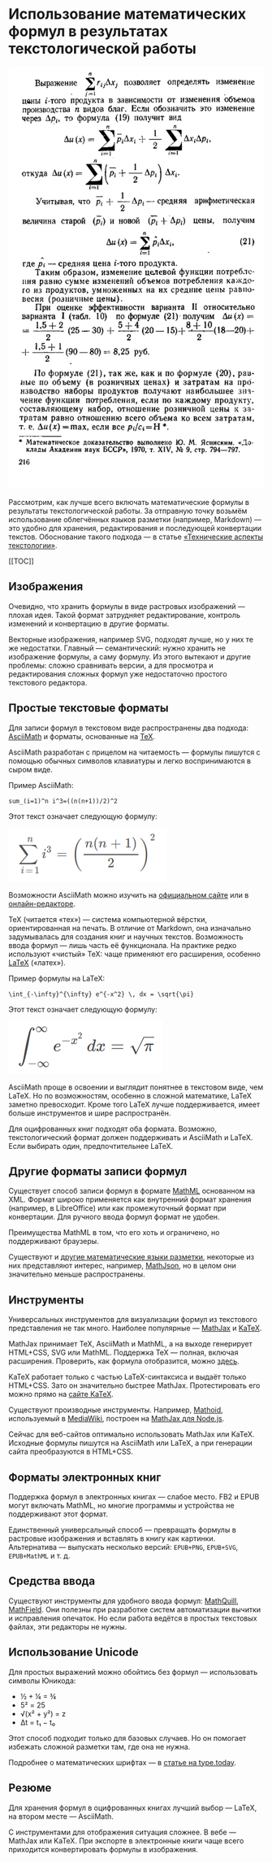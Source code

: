 # Использование математических формул в результатах текстологической работы

![Пример математических формул в книге Н. И. Ведуты «Экономическая-кибернетика»](/images/использование-математических-формул-в-результатах-текстологической-работы-1.png)

Рассмотрим, как лучше всего включать математические формулы в результаты текстологической работы. За отправную точку возьмём использование облегчённых языков разметки (например, Markdown) — это удобно для хранения, редактирования и последующей конвертации текстов. Обоснование такого подхода — в статье [«Технические аспекты текстологии»](./технические-аспекты-текстологии.md).

[[TOC]]

## Изображения

Очевидно, что хранить формулы в виде растровых изображений — плохая идея. Такой формат затрудняет редактирование, контроль изменений и конвертацию в другие форматы.

Векторные изображения, например SVG, подходят лучше, но у них те же недостатки. Главный — семантический: нужно хранить не изображение формулы, а саму формулу. Из этого вытекают и другие проблемы: сложно сравнивать версии, а для просмотра и редактирования сложных формул уже недостаточно простого текстового редактора.

## Простые текстовые форматы

Для записи формул в текстовом виде распространены два подхода: [AsciiMath](https://asciimath.org) и форматы, основанные на [TeX](https://ru.wikipedia.org/wiki/TeX).

AsciiMath разработан с прицелом на читаемость — формулы пишутся с помощью обычных символов клавиатуры и легко воспринимаются в сыром виде.

Пример AsciiMath:  

```asciimath
sum_(i=1)^n i^3=((n(n+1))/2)^2
```

Этот текст означает следующую формулу:

![Формула на AsciiMath](/images/использование-математических-формул-в-результатах-текстологической-работы-2.png)

Возможности AsciiMath можно изучить на [официальном сайте](https://asciimath.org) или в [онлайн-редакторе](https://christopherball.github.io/math/asciiMath/).

TeX (читается «тех») — система компьютерной вёрстки, ориентированная на печать. В отличие от Markdown, она изначально задумывалась для создания книг и научных текстов. Возможность ввода формул — лишь часть её функционала. На практике редко используют «чистый» TeX: чаще применяют его расширения, особенно [LaTeX](https://ru.wikipedia.org/wiki/LaTeX) («латех»).

Пример формулы на LaTeX:

```
\int_{-\infty}^{\infty} e^{-x^2} \, dx = \sqrt{\pi}
```

Этот текст означает следующую формулу:

![Формула на LaTerX](/images/использование-математических-формул-в-результатах-текстологической-работы-3.png)

AsciiMath проще в освоении и выглядит понятнее в текстовом виде, чем LaTeX. Но по возможностям, особенно в сложной математике, LaTeX заметно превосходит. Кроме того LaTeX лучше поддерживается, имеет больше инструментов и шире распространён.

Для оцифрованных книг подходят оба формата. Возможно, текстологический формат должен поддерживать и AsciiMath и LaTeX. Если выбирать один, предпочтительнее LaTeX.

## Другие форматы записи формул

Существует способ записи формул в формате [MathML](https://ru.wikipedia.org/wiki/MathML) основанном на XML. Формат широко применяется как внутренний формат хранения (например, в LibreOffice) или как промежуточный формат при конвертации. Для ручного ввода формул формат не удобен.

Преимущества MathML в том, что его хоть и ограничено, но поддерживают браузеры.

Существуют и [другие математические языки разметки](https://en.wikipedia.org/wiki/Category:Mathematical_markup_languages), некоторые из них представляют интерес, например, [MathJson](https://mathlive.io/math-json/), но в целом они значительно меньше распространены.

## Инструменты

Универсальных инструментов для визуализации формул из текстового представления не так много. Наиболее популярные — [MathJax](https://www.mathjax.org) и [KaTeX](https://katex.org).

MathJax принимает TeX, AsciiMath и MathML, а на выходе генерирует HTML+CSS, SVG или MathML. Поддержка TeX — полная, включая расширения. Проверить, как формула отобразится, можно [здесь](https://www.tuhh.de/MathJax/test/sample-dynamic.html).

KaTeX работает только с частью LaTeX-синтаксиса и выдаёт только HTML+CSS. Зато он значительно быстрее MathJax. Протестировать его можно прямо на [сайте KaTeX](https://katex.org).

Существуют производные инструменты. Например, [Mathoid](https://gitlab.wikimedia.org/repos/mediawiki/services/mathoid), используемый в [MediaWiki](https://ru.wikipedia.org/wiki/MediaWiki), построен на [MathJax для Node.js](https://github.com/mathjax/MathJax-node).

Сейчас для веб-сайтов оптимально использовать MathJax или KaTeX. Исходные формулы пишутся на AsciiMath или LaTeX, а при генерации сайта преобразуются в HTML+CSS.

## Форматы электронных книг

Поддержка формул в электронных книгах — слабое место. FB2 и EPUB могут включать MathML, но многие программы и устройства не поддерживают этот формат.

Единственный универсальный способ — превращать формулы в растровые изображения и вставлять в книгу как картинки. Альтернатива — выпускать несколько версий: `EPUB+PNG`, `EPUB+SVG`, `EPUB+MathML` и т. д.

## Средства ввода

Существуют инструменты для удобного ввода формул: [MathQuill](http://mathquill.com), [MathField](https://mathlive.io/mathfield/). Они полезны при разработке систем автоматизации вычитки и исправления опечаток. Но если работа ведётся в простых текстовых файлах, эти редакторы не нужны.

## Использование Unicode

Для простых выражений можно обойтись без формул — использовать символы Юникода:

* ½ + ¼ = ¾
* 5² = 25
* √(x² + y²) = z
* Δt = t₁ − t₀

Этот способ подходит только для базовых случаев. Но он помогает избежать сложной разметки там, где она не нужна.

Подробнее о математических шрифтах — в [статье на type.today](https://type.today/ru/journal/mathfonts).

## Резюме

Для хранения формул в оцифрованных книгах лучший выбор — LaTeX, на втором месте — AsciiMath.

С инструментами для отображения ситуация сложнее. В вебе — MathJax или KaTeX. При экспорте в электронные книги чаще всего приходится конвертировать формулы в изображения.
